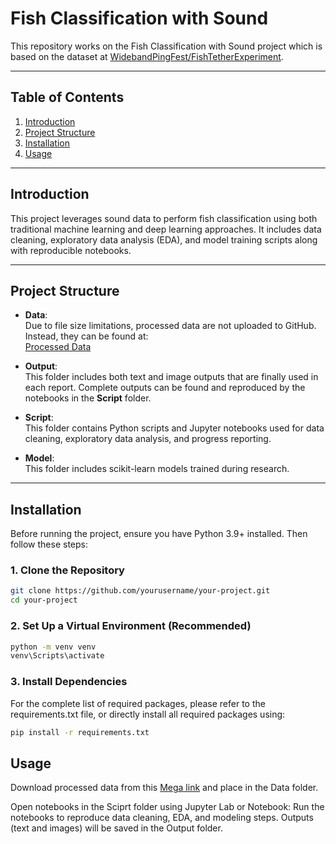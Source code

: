 # Fish Classification with Sound

This repository works on the Fish Classification with Sound project which is based on the dataset at [WidebandPingFest/FishTetherExperiment](https://github.com/WidebandPingFest/FishTetherExperiment).

---

## Table of Contents

1. [Introduction](#introduction)
2. [Project Structure](#project-structure)
3. [Installation](#installation)
4. [Usage](#usage)

---

## Introduction

This project leverages sound data to perform fish classification using both traditional machine learning and deep learning approaches. It includes data cleaning, exploratory data analysis (EDA), and model training scripts along with reproducible notebooks.

---

## Project Structure

- **Data**:  
  Due to file size limitations, processed data are not uploaded to GitHub. Instead, they can be found at:  
  [Processed Data](https://mega.nz/folder/8JYnwQKA#ODm-ycelxWaDrcM35pjqog)

- **Output**:  
  This folder includes both text and image outputs that are finally used in each report. Complete outputs can be found and reproduced by the notebooks in the **Script** folder.

- **Script**:  
  This folder contains Python scripts and Jupyter notebooks used for data cleaning, exploratory data analysis, and progress reporting.

- **Model**:  
  This folder includes scikit-learn models trained during research.

---

## Installation

Before running the project, ensure you have Python 3.9+ installed. Then follow these steps:

### 1. Clone the Repository

```bash
git clone https://github.com/yourusername/your-project.git
cd your-project
```

### 2. Set Up a Virtual Environment (Recommended)
```bash
python -m venv venv
venv\Scripts\activate
```

### 3. Install Dependencies
For the complete list of required packages, please refer to the requirements.txt file, or directly install all required packages using:
```bash
pip install -r requirements.txt
```
## Usage
Download processed data from this [Mega link](https://mega.nz/folder/8JYnwQKA#ODm-ycelxWaDrcM35pjqog) and place in the Data folder.

Open notebooks in the Sciprt folder using Jupyter Lab or Notebook:
Run the notebooks to reproduce data cleaning, EDA, and modeling steps.
Outputs (text and images) will be saved in the Output folder.
